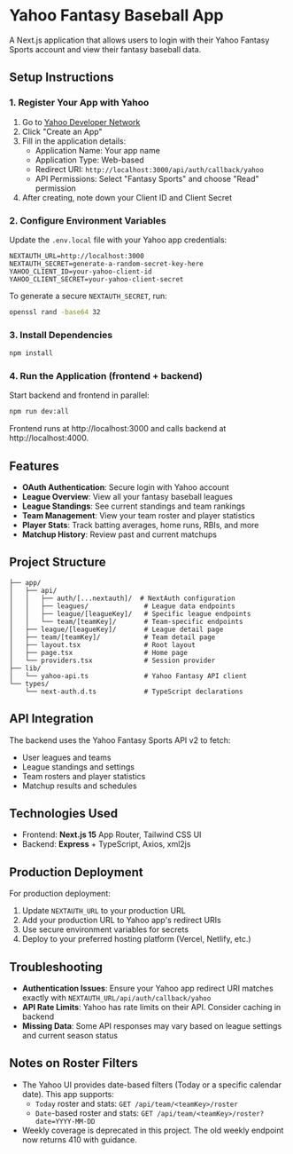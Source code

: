 # Yahoo Fantasy Baseball App

A Next.js application that allows users to login with their Yahoo Fantasy Sports account and view their fantasy baseball data.

## Setup Instructions

### 1. Register Your App with Yahoo

1. Go to [Yahoo Developer Network](https://developer.yahoo.com/apps/)
2. Click "Create an App"
3. Fill in the application details:
   - Application Name: Your app name
   - Application Type: Web-based
   - Redirect URI: `http://localhost:3000/api/auth/callback/yahoo`
   - API Permissions: Select "Fantasy Sports" and choose "Read" permission
4. After creating, note down your Client ID and Client Secret

### 2. Configure Environment Variables

Update the `.env.local` file with your Yahoo app credentials:

```env
NEXTAUTH_URL=http://localhost:3000
NEXTAUTH_SECRET=generate-a-random-secret-key-here
YAHOO_CLIENT_ID=your-yahoo-client-id
YAHOO_CLIENT_SECRET=your-yahoo-client-secret
```

To generate a secure `NEXTAUTH_SECRET`, run:
```bash
openssl rand -base64 32
```

### 3. Install Dependencies

```bash
npm install
```

### 4. Run the Application (frontend + backend)

Start backend and frontend in parallel:

```bash
npm run dev:all
```

Frontend runs at http://localhost:3000 and calls backend at http://localhost:4000.

## Features

- **OAuth Authentication**: Secure login with Yahoo account
- **League Overview**: View all your fantasy baseball leagues
- **League Standings**: See current standings and team rankings
- **Team Management**: View your team roster and player statistics
- **Player Stats**: Track batting averages, home runs, RBIs, and more
- **Matchup History**: Review past and current matchups

## Project Structure

```
├── app/
│   ├── api/
│   │   ├── auth/[...nextauth]/  # NextAuth configuration
│   │   ├── leagues/              # League data endpoints
│   │   ├── league/[leagueKey]/   # Specific league endpoints
│   │   └── team/[teamKey]/       # Team-specific endpoints
│   ├── league/[leagueKey]/       # League detail page
│   ├── team/[teamKey]/           # Team detail page
│   ├── layout.tsx                # Root layout
│   ├── page.tsx                  # Home page
│   └── providers.tsx             # Session provider
├── lib/
│   └── yahoo-api.ts              # Yahoo Fantasy API client
└── types/
    └── next-auth.d.ts            # TypeScript declarations
```

## API Integration

The backend uses the Yahoo Fantasy Sports API v2 to fetch:
- User leagues and teams
- League standings and settings
- Team rosters and player statistics
- Matchup results and schedules

## Technologies Used

- Frontend: **Next.js 15** App Router, Tailwind CSS UI
- Backend: **Express** + TypeScript, Axios, xml2js

## Production Deployment

For production deployment:

1. Update `NEXTAUTH_URL` to your production URL
2. Add your production URL to Yahoo app's redirect URIs
3. Use secure environment variables for secrets
4. Deploy to your preferred hosting platform (Vercel, Netlify, etc.)

## Troubleshooting

- **Authentication Issues**: Ensure your Yahoo app redirect URI matches exactly with `NEXTAUTH_URL/api/auth/callback/yahoo`
- **API Rate Limits**: Yahoo has rate limits on their API. Consider caching in backend
- **Missing Data**: Some API responses may vary based on league settings and current season status

## Notes on Roster Filters

- The Yahoo UI provides date-based filters (Today or a specific calendar date). This app supports:
  - `Today` roster and stats: `GET /api/team/<teamKey>/roster`
  - `Date`-based roster and stats: `GET /api/team/<teamKey>/roster?date=YYYY-MM-DD`
- Weekly coverage is deprecated in this project. The old weekly endpoint now returns 410 with guidance.
